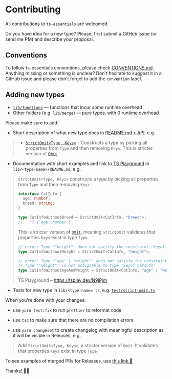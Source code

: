 # Contributing

All contributions to `ts-essentials` are welcomed.

Do you have idea for a new type? Please, first submit a GitHub issue (or send me PM) and describe your proposal.

## Conventions

To follow ts-essentials conventions, please check [CONVENTIONS.md](./CONVENTIONS.md). Anything missing or something is
unclear? Don't hesitate to suggest it in a GitHub issue and please don't forget to add the `convention` label.

## Adding new types

- [`lib/functions`](lib/functions) — functions that incur _some_ runtime overhead
- Other folders (e.g. [`lib/merge`](lib/merge)) — pure types, with 0 runtime overhead

Please make sure to add:

- Short description of what new type does in [README.md > API](/README.md#api), e.g.

> - [`StrictOmit<Type, Keys>`](/lib/strict-omit) - Constructs a type by picking all properties from `Type` and then
>   removing `Keys`. This is stricter version of
>   [`Omit`](https://www.typescriptlang.org/docs/handbook/utility-types.html#omittype-keys)

- Documentation with short examples and link to [TS Playground](https://www.typescriptlang.org/play) in
  `lib/<type-name>/README.md`, e.g.

> `StrictOmit<Type, Keys>` constructs a type by picking all properties from `Type` and then removing `Keys`
>
> ```ts
> interface CatInfo {
>   age: number;
>   breed: string;
> }
>
> type CatInfoWithoutBreed = StrictOmit<CatInfo, "breed">;
> //   ^? { age: number }
> ```
>
> This is stricter version of [`Omit`](https://www.typescriptlang.org/docs/handbook/utility-types.html#omittype-keys),
> meaning `StrictOmit` validates that properties `Keys` exist in type `Type`
>
> ```ts
> // error: Type '"height"' does not satisfy the constraint 'keyof CatInfo'
> type CatInfoWithoutHeight = StrictOmit<CatInfo, "height">;
>
> // error: Type '"age" | "weight"' does not satisfy the constraint 'keyof CatInfo'
> // Type '"weight"' is not assignable to type 'keyof CatInfo'
> type CatInfoWithoutAgeAndWeight = StrictOmit<CatInfo, "age" | "weight">;
> ```
>
> TS Playground – https://tsplay.dev/N9jPjm

- Tests for new type in `lib/<type-name>.ts`, e.g. [`test/strict-omit.ts`](/test/strict-omit.ts)

When you're done with your changes:

- use `yarn test:fix` to run `prettier` to reformat code

- use `tsc` to make sure that there are no compilation errors

- use `yarn changeset` to create changelog with meaningful description as it will be visible in Releases, e.g.

> Add `StrictOmit<Type, Keys>`, a stricter version of `Omit`. It validates that properties `Keys` exist in type `Type`

To see examples of merged PRs for Releases, use
[this link 🔗](https://github.com/ts-essentials/ts-essentials/pulls?q=is%3Apr+Version+Packages+is%3Aclosed+author%3Aapp%2Fgithub-actions)

Thanks! 🙏🏻
